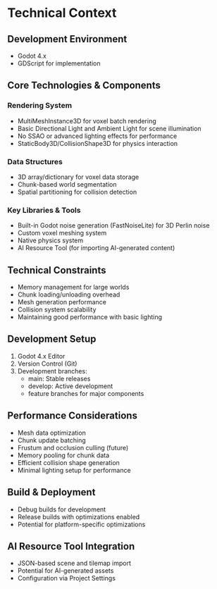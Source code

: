 # Technical Context

## Development Environment
- Godot 4.x
- GDScript for implementation

## Core Technologies & Components

### Rendering System
- MultiMeshInstance3D for voxel batch rendering
- Basic Directional Light and Ambient Light for scene illumination
- No SSAO or advanced lighting effects for performance
- StaticBody3D/CollisionShape3D for physics interaction

### Data Structures
- 3D array/dictionary for voxel data storage
- Chunk-based world segmentation
- Spatial partitioning for collision detection

### Key Libraries & Tools
- Built-in Godot noise generation (FastNoiseLite) for 3D Perlin noise
- Custom voxel meshing system
- Native physics system
- AI Resource Tool (for importing AI-generated content)

## Technical Constraints
- Memory management for large worlds
- Chunk loading/unloading overhead
- Mesh generation performance
- Collision system scalability
- Maintaining good performance with basic lighting

## Development Setup
1. Godot 4.x Editor
2. Version Control (Git)
3. Development branches:
   - main: Stable releases
   - develop: Active development
   - feature branches for major components

## Performance Considerations
- Mesh data optimization
- Chunk update batching
- Frustum and occlusion culling (future)
- Memory pooling for chunk data
- Efficient collision shape generation
- Minimal lighting setup for performance

## Build & Deployment
- Debug builds for development
- Release builds with optimizations enabled
- Potential for platform-specific optimizations

## AI Resource Tool Integration
- JSON-based scene and tilemap import
- Potential for AI-generated assets
- Configuration via Project Settings